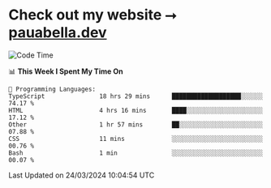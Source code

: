 # Check out my website ⭢ [pauabella.dev](https://pauabella.dev)

<!--START_SECTION:waka-->
![Code Time](http://img.shields.io/badge/Code%20Time-3%2C135%20hrs%2024%20mins-blue)

📊 **This Week I Spent My Time On** 

```text
💬 Programming Languages: 
TypeScript               18 hrs 29 mins      ███████████████████░░░░░░   74.17 % 
HTML                     4 hrs 16 mins       ████░░░░░░░░░░░░░░░░░░░░░   17.12 % 
Other                    1 hr 57 mins        ██░░░░░░░░░░░░░░░░░░░░░░░   07.88 % 
CSS                      11 mins             ░░░░░░░░░░░░░░░░░░░░░░░░░   00.76 % 
Bash                     1 min               ░░░░░░░░░░░░░░░░░░░░░░░░░   00.07 % 
```


 Last Updated on 24/03/2024 10:04:54 UTC
<!--END_SECTION:waka-->
